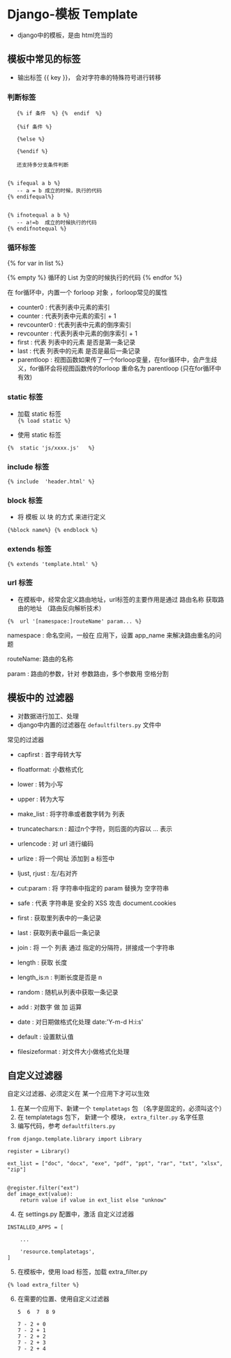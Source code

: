 # Django-模板 Template
- django中的模板，是由 html充当的

## 模板中常见的标签

- 输出标签   {{ key }}， 会对字符串的特殊符号进行转移

### 判断标签 

```
   {% if 条件  %} {%  endif  %}
   
   {%if 条件 %}  
   
   {%else %}
   
   {%endif %}
   
   还支持多分支条件判断
   

{% ifequal a b %}
   -- a = b 成立的时候，执行的代码
{% endifequal%}


{% ifnotequal a b %}
   -- a!=b  成立的时候执行的代码
{% endifnotequal %}

```

### 循环标签 

{% for var in list %}


{% empty %}
  循环的 List 为空的时候执行的代码
{% endfor %}

在 for循环中，内置一个 forloop 对象 ，forloop常见的属性

- counter0 : 代表列表中元素的索引
- counter  : 代表列表中元素的索引 + 1 
- revcounter0 : 代表列表中元素的倒序索引
- revcounter : 代表列表中元素的倒序索引 + 1
- first : 代表 列表中的元素 是否是第一条记录
- last  : 代表 列表中的元素 是否是最后一条记录
- parentloop : 视图函数如果传了一个forloop变量，在for循环中，会产生歧义，for循环会将视图函数传的forloop 重命名为 parentloop (只在for循环中有效)


### static 标签 

- 加载 static 标签  
`{% load static %}`

- 使用 static 标签 

`{%  static 'js/xxxx.js'   %}  `


### include 标签

`{% include  'header.html' %}`

### block 标签 
- 将 模板 以 块 的方式 来进行定义 

`{%block name%} {% endblock %}`

### extends 标签

`{% extends 'template.html' %}`


### url 标签 

- 在模板中，经常会定义路由地址，url标签的主要作用是通过 路由名称 获取路由的地址 （路由反向解析技术）

`{%  url '[namespace:]routeName' param... %}`

namespace : 命名空间，一般在 应用下，设置 app_name 来解决路由重名的问题

routeName: 路由的名称 

param : 路由的参数，针对 参数路由，多个参数用 空格分割


## 模板中的 过滤器 

- 对数据进行加工、处理 
- django中内置的过滤器在 `defaultfilters.py` 文件中

常见的过滤器

- capfirst : 首字母转大写
- floatformat: 小数格式化
- lower : 转为小写
- upper : 转为大写
- make_list : 将字符串或者数字转为 列表
- truncatechars:n : 超过n个字符，则后面的内容以 ... 表示
- urlencode : 对 url 进行编码
- urlize : 将一个网址 添加到 a 标签中
- ljust, rjust : 左/右对齐
- cut:param  : 将 字符串中指定的 param 替换为 空字符串
- safe : 代表 字符串是 安全的
    XSS 攻击  document.cookies
	
- first : 获取里列表中的一条记录
- last : 获取列表中最后一条记录
- join : 将 一个 列表 通过 指定的分隔符，拼接成一个字符串
- length : 获取 长度
- length_is:n  : 判断长度是否是 n 
- random : 随机从列表中获取一条记录
- add : 对数字 做 加 运算
- date : 对日期做格式化处理 
    date:'Y-m-d H:i:s'
	
- default : 设置默认值
- filesizeformat : 对文件大小做格式化处理


## 自定义过滤器 

自定义过滤器、必须定义在 某一个应用下才可以生效 

1. 在某一个应用下、新建一个 `templatetags` 包 （名字是固定的，必须叫这个）
2. 在 templatetags 包下， 新建一个 模块， `extra_filter.py` 名字任意
3. 编写代码，参考 `defaultfilters.py `

```
from django.template.library import Library

register = Library()

ext_list = ["doc", "docx", "exe", "pdf", "ppt", "rar", "txt", "xlsx", "zip"]


@register.filter("ext")
def image_ext(value):
    return value if value in ext_list else "unknow"

```

4. 在 settings.py 配置中，激活 自定义过滤器

```
INSTALLED_APPS = [
	
	...
	
	'resource.templatetags',
]

```

5. 在模板中，使用 load 标签，加载 extra_filter.py

`{% load extra_filter %}`

6. 在需要的位置、使用自定义过滤器


       5  6  7  8 9
       
       7 - 2 + 0
       7 - 2 + 1
       7 - 2 + 2
       7 - 2 + 3
       7 - 2 + 4